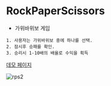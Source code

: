 # RockPaperScissors
- 가위바위보 게임
```
1. 사용자는 가위바위보 중에 하나를 선택.
2. 잠시후 승패를 확인.
3. 승리시 1-10배의 배율로 수익을 획득
```
[데모 페이지](https://asset.moss.land.s3.amazonaws.com/RockPaperScissors/index.html)


![rps2](https://user-images.githubusercontent.com/13128375/180912311-f85e91db-c50d-4329-acb6-7162b14a0daa.gif)
